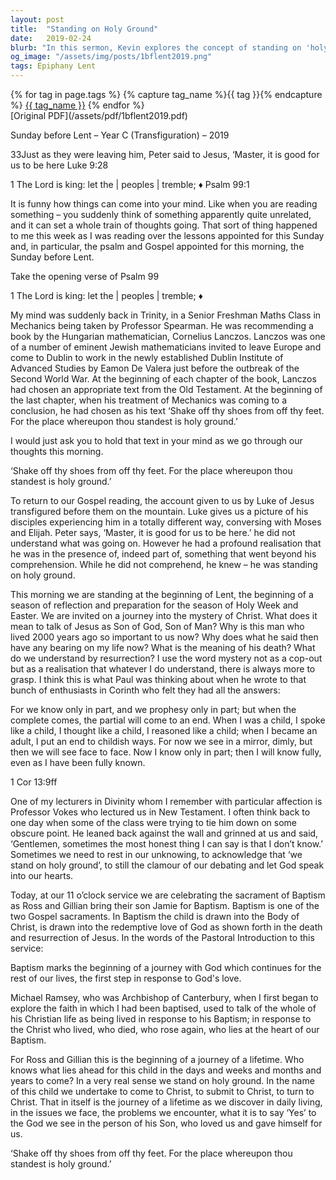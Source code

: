 ```yaml
---
layout: post
title:  "Standing on Holy Ground"
date:   2019-02-24
blurb: "In this sermon, Kevin explores the concept of standing on 'holy ground', using the Transfiguration of Jesus as a reference point. He discusses the importance of acknowledging the mystery of Christ and the need for reflection, especially during the Lent season. The sermon also includes the celebration of a baptism, marking the beginning of a spiritual journey."
og_image: "/assets/img/posts/1bflent2019.png"
tags: Epiphany Lent
---    
```

<div class="tag-pills">
  {% for tag in page.tags %}
    {% capture tag_name %}{{ tag }}{% endcapture %}
    <a href="{{ site.baseurl }}/tag/{{ tag_name | slugify }}" class="tag-pill">{{ tag_name }}</a>
  {% endfor %}
</div>
[Original PDF](/assets/pdf/1bflent2019.pdf)

Sunday before Lent – Year C (Transfiguration) – 2019

33Just as they were leaving him, Peter said to Jesus, ‘Master, it is good for us to be here
Luke 9:28

1 The Lord is king: let the | peoples | tremble; ♦ Psalm 99:1

It is funny how things can come into your mind. Like when you are reading something – you suddenly think of something apparently quite unrelated, and it can set a whole train of thoughts going. That sort of thing happened to me this week as I was reading over the lessons appointed for this Sunday and, in particular, the psalm and Gospel appointed for this morning, the Sunday before Lent.

Take the opening verse of Psalm 99

1 The Lord is king: let the | peoples | tremble; ♦

My mind was suddenly back in Trinity, in a Senior Freshman Maths Class in Mechanics being taken by Professor Spearman. He was recommending a book by the Hungarian mathematician, Cornelius Lanczos. Lanczos was one of a number of eminent Jewish mathematicians invited to leave Europe and come to Dublin to work in the newly established Dublin Institute of Advanced Studies by Eamon De Valera just before the outbreak of the Second World War. At the beginning of each chapter of the book, Lanczos had chosen an appropriate text from the Old Testament. At the beginning of the last chapter, when his treatment of Mechanics was coming to a conclusion, he had chosen as his text ‘Shake off thy shoes from off thy feet. For the place whereupon thou standest is holy ground.’

I would just ask you to hold that text in your mind as we go through our thoughts this morning.

‘Shake off thy shoes from off thy feet. For the place whereupon thou standest is holy ground.’

To return to our Gospel reading, the account given to us by Luke of Jesus transfigured before them on the mountain. Luke gives us a picture of his disciples experiencing him in a totally different way, conversing with Moses and Elijah. Peter says, ‘Master, it is good for us to be here.’ he did not understand what was going on. However he had a profound realisation that he was in the presence of, indeed part of, something that went beyond his comprehension. While he did not comprehend, he knew – he was standing on holy ground.

This morning we are standing at the beginning of Lent, the beginning of a season of reflection and preparation for the season of Holy Week and Easter. We are invited on a journey into the mystery of Christ. What does it mean to talk of Jesus as Son of God, Son of Man? Why is this man who lived 2000 years ago so important to us now? Why does what he said then have any bearing on my life now? What is the meaning of his death? What do we understand by resurrection? I use the word mystery not as a cop-out but as a realisation that whatever I do understand, there is always more to grasp. I think this is what Paul was thinking about when he wrote to that bunch of enthusiasts in Corinth who felt they had all the answers:

For we know only in part, and we prophesy only in part; but when the complete comes, the partial will come to an end. When I was a child, I spoke like a child, I thought like a child, I reasoned like a child; when I became an adult, I put an end to childish ways. For now we see in a mirror, dimly, but then we will see face to face. Now I know only in part; then I will know fully, even as I have been fully known.

1 Cor 13:9ff

One of my lecturers in Divinity whom I remember with particular affection is Professor Vokes who lectured us in New Testament. I often think back to one day when some of the class were trying to tie him down on some obscure point. He leaned back against the wall and grinned at us and said, ‘Gentlemen, sometimes the most honest thing I can say is that I don’t know.’ Sometimes we need to rest in our unknowing, to acknowledge that ‘we stand on holy ground’, to still the clamour of our debating and let God speak into our hearts.

Today, at our 11 o’clock service we are celebrating the sacrament of Baptism as Ross and Gillian bring their son Jamie for Baptism. Baptism is one of the two Gospel sacraments. In Baptism the child is drawn into the Body of Christ, is drawn into the redemptive love of God as shown forth in the death and resurrection of Jesus. In the words of the Pastoral Introduction to this service:

Baptism marks the beginning of a journey with God which continues for the rest of our lives, the first step in response to God's love.

Michael Ramsey, who was Archbishop of Canterbury, when I first began to explore the faith in which I had been baptised, used to talk of the whole of his Christian life as being lived in response to his Baptism; in response to the Christ who lived, who died, who rose again, who lies at the heart of our Baptism.

For Ross and Gillian this is the beginning of a journey of a lifetime. Who knows what lies ahead for this child in the days and weeks and months and years to come? In a very real sense we stand on holy ground. In the name of this child we undertake to come to Christ, to submit to Christ, to turn to Christ. That in itself is the journey of a lifetime as we discover in daily living, in the issues we face, the problems we encounter, what it is to say ‘Yes’ to the God we see in the person of his Son, who loved us and gave himself for us.

‘Shake off thy shoes from off thy feet. For the place whereupon thou standest is holy ground.’

